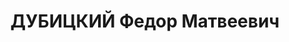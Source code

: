 ---
title: ДУБИЦКИЙ Федор Матвеевич
description: '1912 р. н., с. Грабарівка Кам''янського р-ну, теп. Молдова, прож. м.
  Жмеринка Вінницької обл., українець, із селян, освіта початкова, писар військового
  коменданта.

  Арешт. 01.10.1937 р. Звинувач. за ст. 54-1 "б", 8, 11 КК УРСР. За вироком Верховного
  суду СРСР розстріляний 20.11.1937 р.

  Реабіл. 22.07.1958.'
---